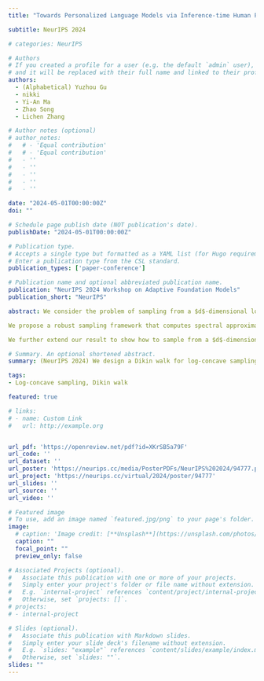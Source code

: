 ```yaml
---
title: "Towards Personalized Language Models via Inference-time Human Preference Optimization"

subtitle: NeurIPS 2024

# categories: NeurIPS

# Authors
# If you created a profile for a user (e.g. the default `admin` user), write the username (folder name) here
# and it will be replaced with their full name and linked to their profile.
authors:
  - (Alphabetical) Yuzhou Gu
  - nikki
  - Yi-An Ma
  - Zhao Song
  - Lichen Zhang

# Author notes (optional)
# author_notes:
#   # - 'Equal contribution'
#   # - 'Equal contribution'
#   - ''
#   - ''
#   - ''
#   - ''
#   - ''

date: "2024-05-01T00:00:00Z"
doi: ""

# Schedule page publish date (NOT publication's date).
publishDate: "2024-05-01T00:00:00Z"

# Publication type.
# Accepts a single type but formatted as a YAML list (for Hugo requirements).
# Enter a publication type from the CSL standard.
publication_types: ['paper-conference']

# Publication name and optional abbreviated publication name.
publication: "NeurIPS 2024 Workshop on Adaptive Foundation Models"
publication_short: "NeurIPS"

abstract: We consider the problem of sampling from a $d$-dimensional log-concave distribution $\pi(\theta) \propto \exp(-f(\theta))$ for $L$-Lipschitz $f$, constrained to a convex body (described by $n$ hyperplanes) equipped with a barrier function, contained in a ball of radius $R$ with a $w$-warm start. 

We propose a robust sampling framework that computes spectral approximations to the Hessian of the barrier functions in each iteration. We prove that for the polytope constraints, sampling with the Lee-Sidford barrier function mixes within $\widetilde O((d^2+dL^2R^2)\log(w/\delta))$ steps with a per step cost of $\widetilde O(nd^{\omega-1})$, where $\omega\approx 2.37$ is the fast matrix multiplication exponent. Compared to the prior work of Mangoubi and Vishnoi, our approach gives faster mixing time as we are able to design a generalized soft-threshold Dikin walk beyond log-barrier.

We further extend our result to show how to sample from a $d$-dimensional spectrahedron, the constrained set of a semidefinite program, specified by the set $\{x\in \mathbb{R}^d~|~\sum_{i=1}^d x_i A_i \succeq C\}$ where $A_1,\dots,A_d, C$ are $n\times n$ real symmetric matrices. We design a walk that mixes in $\widetilde O((nd+dL^2R^2)\log(w/\delta))$ steps with a per iteration cost of $\widetilde O(n^\omega+n^2d^{3\omega-5})$. We improve the mixing time bound of prior best Dikin walk due to Narayanan and Rakhlin that mixes in $\widetilde O((n^2d^3+n^2dL^2R^2)\log(w/\delta))$ steps.

# Summary. An optional shortened abstract.
summary: (NeurIPS 2024) We design a Dikin walk for log-concave sampling over polytopes and spectrahedra with optimal mixing time and efficient per-iteration cost.

tags:
- Log-concave sampling, Dikin walk

featured: true

# links:
# - name: Custom Link
#   url: http://example.org


url_pdf: 'https://openreview.net/pdf?id=XKrSB5a79F'
url_code: ''
url_dataset: ''
url_poster: 'https://neurips.cc/media/PosterPDFs/NeurIPS%202024/94777.png?t=1732321697.4782073'
url_project: 'https://neurips.cc/virtual/2024/poster/94777'
url_slides: ''
url_source: ''
url_video: ''

# Featured image
# To use, add an image named `featured.jpg/png` to your page's folder. 
image:
  # caption: 'Image credit: [**Unsplash**](https://unsplash.com/photos/s9CC2SKySJM)'
  caption: ""
  focal_point: ""
  preview_only: false

# Associated Projects (optional).
#   Associate this publication with one or more of your projects.
#   Simply enter your project's folder or file name without extension.
#   E.g. `internal-project` references `content/project/internal-project/index.md`.
#   Otherwise, set `projects: []`.
# projects:
# - internal-project

# Slides (optional).
#   Associate this publication with Markdown slides.
#   Simply enter your slide deck's filename without extension.
#   E.g. `slides: "example"` references `content/slides/example/index.md`.
#   Otherwise, set `slides: ""`.
slides: ""
---
```


<!-- {{% callout note %}}
Create your slides in Markdown - click the *Slides* button to check out the example.
{{% /callout %}} -->

<!-- Add the publication's **full text** or **supplementary notes** here. You can use rich formatting such as including [code, math, and images](https://docs.hugoblox.com/content/writing-markdown-latex/). -->
